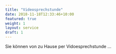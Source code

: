 ```yaml
---
title: "Videosprechstunde"
date: 2018-11-18T12:33:46+10:00
featured: true
weight: 1
layout: service
draft: 1
---
```


Sie können von zu Hause per Vidoesprechstunde ...
